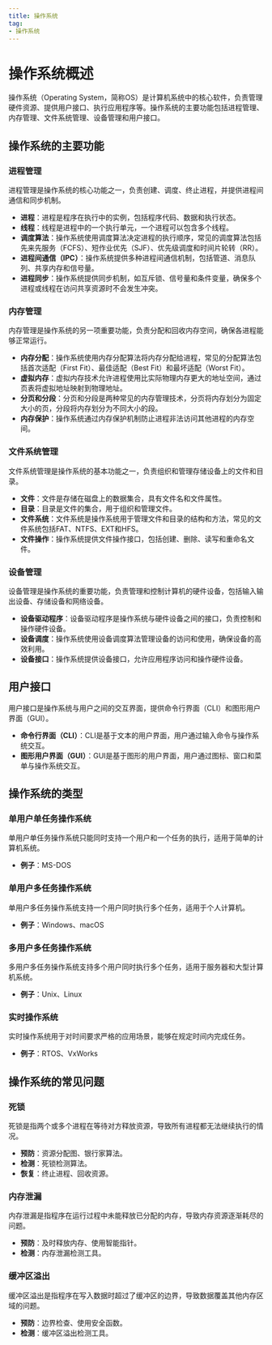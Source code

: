 ```yaml
---
title: 操作系统
tag:
- 操作系统
---
```


# 操作系统概述

操作系统（Operating System，简称OS）是计算机系统中的核心软件，负责管理硬件资源、提供用户接口、执行应用程序等。操作系统的主要功能包括进程管理、内存管理、文件系统管理、设备管理和用户接口。

## 操作系统的主要功能

### 进程管理

进程管理是操作系统的核心功能之一，负责创建、调度、终止进程，并提供进程间通信和同步机制。

- **进程**：进程是程序在执行中的实例，包括程序代码、数据和执行状态。
- **线程**：线程是进程中的一个执行单元，一个进程可以包含多个线程。
- **调度算法**：操作系统使用调度算法决定进程的执行顺序，常见的调度算法包括先来先服务（FCFS）、短作业优先（SJF）、优先级调度和时间片轮转（RR）。
- **进程间通信（IPC）**：操作系统提供多种进程间通信机制，包括管道、消息队列、共享内存和信号量。
- **进程同步**：操作系统提供同步机制，如互斥锁、信号量和条件变量，确保多个进程或线程在访问共享资源时不会发生冲突。

### 内存管理

内存管理是操作系统的另一项重要功能，负责分配和回收内存空间，确保各进程能够正常运行。

- **内存分配**：操作系统使用内存分配算法将内存分配给进程，常见的分配算法包括首次适配（First Fit）、最佳适配（Best Fit）和最坏适配（Worst Fit）。
- **虚拟内存**：虚拟内存技术允许进程使用比实际物理内存更大的地址空间，通过页表将虚拟地址映射到物理地址。
- **分页和分段**：分页和分段是两种常见的内存管理技术，分页将内存划分为固定大小的页，分段将内存划分为不同大小的段。
- **内存保护**：操作系统通过内存保护机制防止进程非法访问其他进程的内存空间。

### 文件系统管理

文件系统管理是操作系统的基本功能之一，负责组织和管理存储设备上的文件和目录。

- **文件**：文件是存储在磁盘上的数据集合，具有文件名和文件属性。
- **目录**：目录是文件的集合，用于组织和管理文件。
- **文件系统**：文件系统是操作系统用于管理文件和目录的结构和方法，常见的文件系统包括FAT、NTFS、EXT和HFS。
- **文件操作**：操作系统提供文件操作接口，包括创建、删除、读写和重命名文件。

### 设备管理

设备管理是操作系统的重要功能，负责管理和控制计算机的硬件设备，包括输入输出设备、存储设备和网络设备。

- **设备驱动程序**：设备驱动程序是操作系统与硬件设备之间的接口，负责控制和操作硬件设备。
- **设备调度**：操作系统使用设备调度算法管理设备的访问和使用，确保设备的高效利用。
- **设备接口**：操作系统提供设备接口，允许应用程序访问和操作硬件设备。

## 用户接口

用户接口是操作系统与用户之间的交互界面，提供命令行界面（CLI）和图形用户界面（GUI）。

- **命令行界面（CLI）**：CLI是基于文本的用户界面，用户通过输入命令与操作系统交互。
- **图形用户界面（GUI）**：GUI是基于图形的用户界面，用户通过图标、窗口和菜单与操作系统交互。

## 操作系统的类型

### 单用户单任务操作系统

单用户单任务操作系统只能同时支持一个用户和一个任务的执行，适用于简单的计算机系统。

- **例子**：MS-DOS

### 单用户多任务操作系统

单用户多任务操作系统支持一个用户同时执行多个任务，适用于个人计算机。

- **例子**：Windows、macOS

### 多用户多任务操作系统

多用户多任务操作系统支持多个用户同时执行多个任务，适用于服务器和大型计算机系统。

- **例子**：Unix、Linux

### 实时操作系统

实时操作系统用于对时间要求严格的应用场景，能够在规定时间内完成任务。

- **例子**：RTOS、VxWorks

## 操作系统的常见问题

### 死锁

死锁是指两个或多个进程在等待对方释放资源，导致所有进程都无法继续执行的情况。

- **预防**：资源分配图、银行家算法。
- **检测**：死锁检测算法。
- **恢复**：终止进程、回收资源。

### 内存泄漏

内存泄漏是指程序在运行过程中未能释放已分配的内存，导致内存资源逐渐耗尽的问题。

- **预防**：及时释放内存、使用智能指针。
- **检测**：内存泄漏检测工具。

### 缓冲区溢出

缓冲区溢出是指程序在写入数据时超过了缓冲区的边界，导致数据覆盖其他内存区域的问题。

- **预防**：边界检查、使用安全函数。
- **检测**：缓冲区溢出检测工具。

